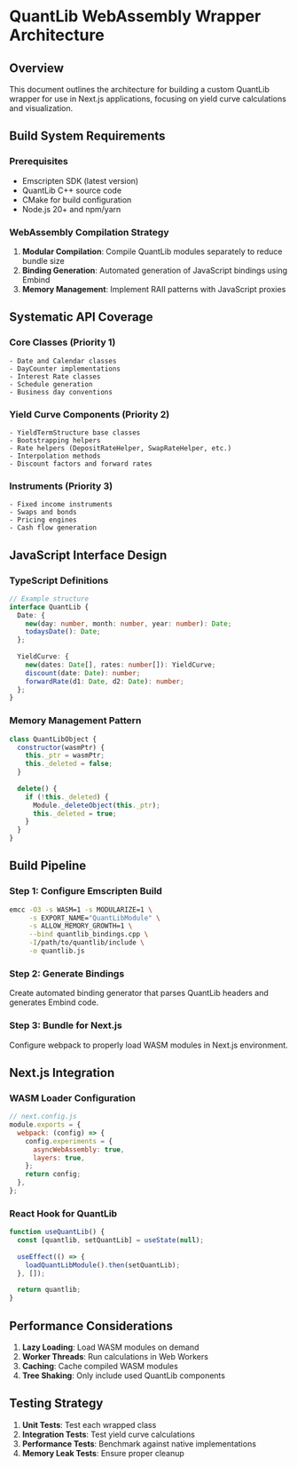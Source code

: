 # QuantLib WebAssembly Wrapper Architecture

## Overview
This document outlines the architecture for building a custom QuantLib wrapper for use in Next.js applications, focusing on yield curve calculations and visualization.

## Build System Requirements

### Prerequisites
- Emscripten SDK (latest version)
- QuantLib C++ source code
- CMake for build configuration
- Node.js 20+ and npm/yarn

### WebAssembly Compilation Strategy
1. **Modular Compilation**: Compile QuantLib modules separately to reduce bundle size
2. **Binding Generation**: Automated generation of JavaScript bindings using Embind
3. **Memory Management**: Implement RAII patterns with JavaScript proxies

## Systematic API Coverage

### Core Classes (Priority 1)
```
- Date and Calendar classes
- DayCounter implementations
- Interest Rate classes
- Schedule generation
- Business day conventions
```

### Yield Curve Components (Priority 2)
```
- YieldTermStructure base classes
- Bootstrapping helpers
- Rate helpers (DepositRateHelper, SwapRateHelper, etc.)
- Interpolation methods
- Discount factors and forward rates
```

### Instruments (Priority 3)
```
- Fixed income instruments
- Swaps and bonds
- Pricing engines
- Cash flow generation
```

## JavaScript Interface Design

### TypeScript Definitions
```typescript
// Example structure
interface QuantLib {
  Date: {
    new(day: number, month: number, year: number): Date;
    todaysDate(): Date;
  };
  
  YieldCurve: {
    new(dates: Date[], rates: number[]): YieldCurve;
    discount(date: Date): number;
    forwardRate(d1: Date, d2: Date): number;
  };
}
```

### Memory Management Pattern
```javascript
class QuantLibObject {
  constructor(wasmPtr) {
    this._ptr = wasmPtr;
    this._deleted = false;
  }
  
  delete() {
    if (!this._deleted) {
      Module._deleteObject(this._ptr);
      this._deleted = true;
    }
  }
}
```

## Build Pipeline

### Step 1: Configure Emscripten Build
```bash
emcc -O3 -s WASM=1 -s MODULARIZE=1 \
     -s EXPORT_NAME="QuantLibModule" \
     -s ALLOW_MEMORY_GROWTH=1 \
     --bind quantlib_bindings.cpp \
     -I/path/to/quantlib/include \
     -o quantlib.js
```

### Step 2: Generate Bindings
Create automated binding generator that parses QuantLib headers and generates Embind code.

### Step 3: Bundle for Next.js
Configure webpack to properly load WASM modules in Next.js environment.

## Next.js Integration

### WASM Loader Configuration
```javascript
// next.config.js
module.exports = {
  webpack: (config) => {
    config.experiments = {
      asyncWebAssembly: true,
      layers: true,
    };
    return config;
  },
};
```

### React Hook for QuantLib
```typescript
function useQuantLib() {
  const [quantlib, setQuantLib] = useState(null);
  
  useEffect(() => {
    loadQuantLibModule().then(setQuantLib);
  }, []);
  
  return quantlib;
}
```

## Performance Considerations

1. **Lazy Loading**: Load WASM modules on demand
2. **Worker Threads**: Run calculations in Web Workers
3. **Caching**: Cache compiled WASM modules
4. **Tree Shaking**: Only include used QuantLib components

## Testing Strategy

1. **Unit Tests**: Test each wrapped class
2. **Integration Tests**: Test yield curve calculations
3. **Performance Tests**: Benchmark against native implementations
4. **Memory Leak Tests**: Ensure proper cleanup